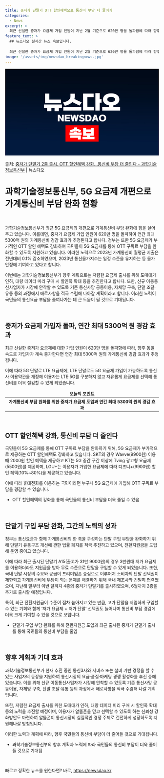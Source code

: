 ```yaml
---
title: 중저가 단말기 OTT 할인혜택으로 통신비 부담 더 줄이기
categories:
  - News
excerpt: >
  최근 신설한 중저가 요금제 가입 인원이 지난 2월 기준으로 620만 명을 돌파함에 따라 향후 동일 속도로 가…
feature_text: >
  ## 뉴스다오 실시간 뉴스 속보입니다.

  최근 신설한 중저가 요금제 가입 인원이 지난 2월 기준으로 620만 명을 돌파함에 따라 향후 동일 속도로 가…
image: '/assets/img/newsdao_breakingnews.jpg'
---
```


![뉴스다오 속보](/assets/img/newsdao_breakingnews.jpg)

<p>출처: <a href="https://newsdao.kr/3452" rel="dofollow">중저가 단말기 2종 출시, OTT 할인혜택 강화…통신비 부담 더 줄인다 - 과학기술정보통신부</a> | 뉴스다오</p>

<h1>과학기술정보통신부, 5G 요금제 개편으로 가계통신비 부담 완화 현황</h1>
<p data-ke-size="size16">&nbsp;</p>
<p>과학기술정보통신부가 최근 5G 요금제의 개편으로 가계통신비 부담 완화에 힘을 실어주고 있습니다. 이를테면, 중저가 요금제 가입 인원이 620만 명을 돌파하여 연간 최대 5300억 원의 가계통신비 경감 효과가 추정된다고 합니다. 정부는 또한 5G 요금제가 부가적인 OTT 할인 혜택도 강화하여 국민들이 5G 요금제를 통해 OTT 구독료 부담을 완화할 수 있도록 지원하고 있습니다. 이러한 노력으로 2023년 가계통신비 월평균 지출은 전년대비 0.1% 감소하였으며, 2023년 통신물가지수는 일정 수준을 유지하는 등 물가 안정에 기여하고 있다고 합니다.</p>
<p>이번에는 과학기술정보통신부가 향후 계획으로는 저렴한 요금제 출시를 위해 도매대가 인하, 대량 데이터 미리 구매 시 할인폭 확대 등을 추진한다고 합니다. 또한, 신규 이동통신사업자가 시장에 안착할 수 있도록 기존 통신사망 공동이용, 자체망 구축, 단말 조달·유통 등의 과정에서 애로사항을 적극 수렴해 나아갈 계획이라고 합니다. 이러한 노력이 국민들의 통신요금 부담을 줄여나가는 데 큰 도움이 될 것으로 기대됩니다.</p>
<p data-ke-size="size16">&nbsp;</p>

<h2 data-ke-size="size26">중저가 요금제 가입자 돌파, 연간 최대 5300억 원 경감 효과</h2>
<p>최근 신설한 중저가 요금제에 대한 가입 인원이 620만 명을 돌파함에 따라, 향후 동일 속도로 가입자가 계속 증가한다면 연간 최대 5300억 원의 가계통신비 경감 효과가 추정됩니다.</p>
<p>이에 따라 5G 단말로 LTE 요금제에, LTE 단말로도 5G 요금제 가입이 가능하도록 통신사 이용약관을 개정해 이용자는 LTE·5G를 구분하지 않고 자유롭게 요금제를 선택해 통신비를 더욱 절감할 수 있게 되었습니다.</p>
<table>
<thead>
<tr>
<td style="text-align: center; height: 17px;"><b>오늘의 포인트</b></td>
</tr>
</thead>
<tbody>
<tr>
<td style="text-align: center; height: 17px;"><b>가계통신비 부담 완화를 위한 중저가 요금제 도입과 연간 최대 5300억 원의 경감 효과</b></td>
</tr>
</tbody>
</table>
<p data-ke-size="size16">&nbsp;</p>

<h2 data-ke-size="size26">OTT 할인혜택 강화, 통신비 부담 더 줄인다</h2>
<p>국민들이 5G 요금제를 통해 OTT 구독료 부담을 완화하기 위해, 5G 요금제가 부가적으로 제공하는 OTT 할인혜택도 강화하고 있습니다. SKT의 경우 Wavve(9900원) 이용 때 2000원 할인 혜택을 제공하고 KT는 5G 중간 구간 이상에 Tving 광고형 요금제(5500원)를 제공하며, LGU+는 이용자가 가입한 요금제에 따라 디즈니+(9900원) 할인 혜택(10%~80%)을 제공하고 있습니다.</p>
<p>이에 따라 휴대전화를 이용하는 국민이라면 누구나 5G 요금제에 가입해 OTT 구독료 부담을 경감할 수 있습니다.</p>
<ul>
<li>OTT 할인혜택의 강화를 통해 국민들의 통신비 부담을 더욱 줄일 수 있음</li>
</ul>
<p data-ke-size="size16">&nbsp;</p>

<h2 data-ke-size="size26">단말기 구입 부담 완화, 그간의 노력의 성과</h2>
<p>정부는 통신요금과 함께 가계통신비의 한 축을 구성하는 단말 구입 부담을 완화하기 위해 단말기 유통구조 개선에 관한 법률 폐지를 적극 추진하고 있으며, 전환지원금을 도입해 운영 중이고 있습니다.</p>
<p>이에 따라 최근 출시된 단말기 A15(출고가 31만 9000원)의 경우 3만원대 저가 요금제를 이용하더라도 지원금을 받아 무료 수준으로 단말을 구입할 수 있게 되었습니다. 또한, 국내 단말 시장의 수요와 공급이 프리미엄폰 중심으로 이루어져 소비자의 단말 선택권이 제한되고 가계통신비에 부담이 되는 문제를 해결하기 위해 국내 제조사와 긴밀히 협력했으며, 지난해 말부터 이번 달까지 4종의 중저가 단말기를 출시하였으며, 6월까지 2종을 추가로 출시할 예정입니다.</p>
<p>특히, 최근 전환지원금이 수준이 점차 높아지고 있는 만큼, 고가 단말을 저렴하게 구입할 수 있는 기회와 함께 ‘저가 요금제 + 저가 단말’ 선택권도 늘어나며 통신비 부담 경감에 더욱 크게 기여할 수 있을 것으로 보입니다.</p>
<ul>
<li>단말기 구입 부담 완화를 위해 전환지원금 도입과 최근 출시된 중저가 단말기 출시를 통해 국민들의 통신비 부담을 줄임</li>
</ul>
<p data-ke-size="size16">&nbsp;</p>

<h2 data-ke-size="size26">향후 계획과 기대 효과</h2>
<p>과학기술정보통신부가 현재 추진 중인 통신3사와 서비스 또는 설비 기반 경쟁을 할 수 있는 사업자의 등장을 지원하여 통신시장의 요금·품질·마케팅 경쟁 활성화를 추진 중에 있습니다. 이를 위해 신규 이동통신사업자가 시장에 안착할 수 있도록 기존 통신사망 공동이용, 자체망 구축, 단말 조달·유통 등의 과정에서 애로사항을 적극 수렴해 나갈 계획입니다.</p>
<p>또한, 저렴한 요금제 출시를 위한 도매대가 인하, 대량 데이터 미리 구매 시 할인폭 확대 등의 노력을 추진할 예정이며, 이용자가 알뜰폰을 믿고 선택할 수 있도록 하는 신뢰성 강화방안도 마련하여 알뜰폰이 통신시장의 실질적인 경쟁 주체로 건전하게 성장하도록 지원해나갈 방침입니다.</p>
<p>이러한 노력과 계획에 따라, 향후 국민들의 통신비 부담이 더 줄어들 것으로 기대됩니다.</p>
<ul>
<li>과학기술정보통신부의 향후 계획과 노력에 따라 국민들의 통신비 부담이 더욱 줄어들 것으로 기대됨</li>
</ul>
<p data-ke-size="size16">&nbsp;</p>
 

빠르고 정확한 뉴스를 원한다면? 바로, <a href="https://newsdao.kr" rel="dofollow">https://newsdao.kr</a>


